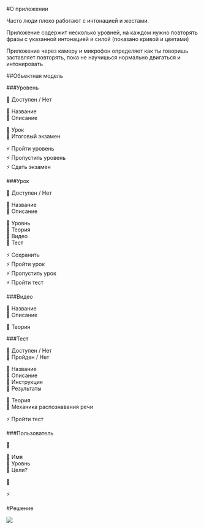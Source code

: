 #О приложении

Часто люди плохо работают с интонацией и жестами.

Приложение содержит несколько уровней, на каждом нужно повторять фразы с указанной интонацией и силой (показано кривой и цветами) 

Приложение через камеру и микрофон определяет как ты говоришь заставляет повторять, пока не научишься нормально двигаться и интонировать

##Объектная модель

###Уровень

🚥 Доступен /  Нет<br>

🔸 Название<br>
🔸 Описание<br>

🔶 Урок<br>
🔶 Итоговый экзамен

⚡️ Пройти уровень<br>
⚡️ Пропустить уровень<br>
⚡️ Сдать экзамен<br>

###Урок

🚥 Доступен /  Нет<br>

🔸 Название<br>
🔸 Описание<br>

🔶 Уровнь<br>
🔶 Теория<br>
🔶 Видео<br>
🔶 Тест<br>

⚡️ Сохранить<br>
⚡️ Пройти урок<br>
⚡️ Пропустить урок<br>
⚡️ Пройти тест<br>


###Видео

🔸 Название<br>
🔸 Описание<br>

🔶 Теория<br>

###Тест

🚥 Доступен /  Нет<br>
🚥 Пройден /  Нет<br>

🔸 Название<br>
🔸 Описание<br>
🔸 Инструкция<br>
🔸 Результаты<br>

🔶 Теория<br>
🔶 Механика распознавания речи<br>

⚡️ Пройти тест<br>

###Пользователь

🚥 <br>

🔸 Имя<br>
🔸 Уровнь<br>
🔸 Цели?<br>

🔶  <br>

⚡️   <br>

#Решение

![](../.png)
